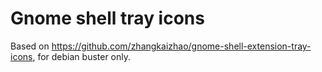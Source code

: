 # Gnome shell tray icons
Based on
https://github.com/zhangkaizhao/gnome-shell-extension-tray-icons, for
debian buster only.